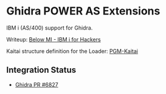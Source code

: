 Ghidra POWER AS Extensions
==========================

IBM i (AS/400) support for Ghidra.

Writeup: [Below MI - IBM i for Hackers](https://silentsignal.github.io/BelowMI/)

Kaitai structure definition for the Loader: [PGM-Kaitai](https://github.com/silentsignal/PGM-Kaitai)

Integration Status
------------------

* [Ghidra PR #6827](https://github.com/NationalSecurityAgency/ghidra/pull/6827)

